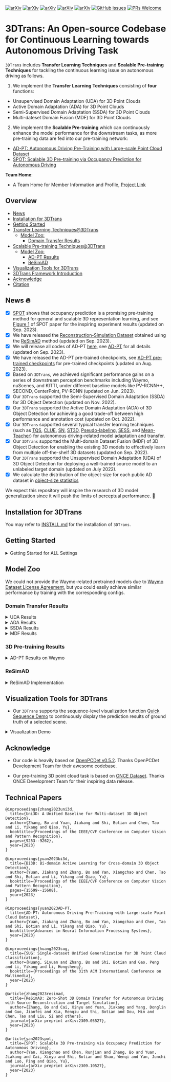 [![arXiv](https://img.shields.io/badge/arXiv-2303.06880-b31b1b.svg)](https://arxiv.org/abs/2303.06880)
[![arXiv](https://img.shields.io/badge/arXiv-2303.05886-b31b1b.svg)](https://arxiv.org/abs/2303.05886)
[![arXiv](https://img.shields.io/badge/arXiv-2306.00612-b31b1b.svg)](https://arxiv.org/abs/2306.00612)
[![arXiv](https://img.shields.io/badge/arXiv-2309.05527-b31b1b.svg)](https://arxiv.org/abs/2309.05527)
[![arXiv](https://img.shields.io/badge/arXiv-2309.10527-b31b1b.svg)](https://arxiv.org/abs/2309.10527)
[![GitHub issues](https://img.shields.io/github/issues/PJLab-ADG/3DTrans)](https://github.com/PJLab-ADG/3DTrans/issues)
[![PRs Welcome](https://img.shields.io/badge/PRs-welcome-brightgreen.svg?style=flat-square)](https://github.com/PJLab-ADG/3DTrans/pulls)


# 3DTrans: An Open-source Codebase for Continuous Learning towards Autonomous Driving Task

`3DTrans` includes **Transfer Learning Techniques** and **Scalable Pre-training Techniques** for tackling the continuous learning issue on autonomous driving as follows.
1) We implement the **Transfer Learning Techniques** consisting of **four** functions:
* Unsupervised Domain Adaptation (UDA) for 3D Point Clouds
* Active Domain Adaptation (ADA) for 3D Point Clouds
* Semi-Supervised Domain Adaptation (SSDA) for 3D Point Clouds
* Multi-dateset Domain Fusion (MDF) for 3D Point Clouds

2) We implement the **Scalable Pre-training** which can continuously enhance the model performance for the downstream tasks, as more pre-training data are fed into our pre-training network:
* [AD-PT: Autonomous Driving Pre-Training with Large-scale Point Cloud Dataset](https://arxiv.org/abs/2306.00612)
* [SPOT: Scalable 3D Pre-training via Occupancy Prediction for Autonomous Driving](https://arxiv.org/abs/2309.10527)


**Team Home**:
- A Team Home for Member Information and Profile, [Project Link](https://bobrown.github.io/Team_3DTrans.github.io/)

<!-- **This project is developed and maintained by Autonomous Driving Group [at] [Shanghai AI Laboratory](https://www.shlab.org.cn/) (ADLab).** -->

## Overview
- [News](#news-fire)
- [Installation for 3DTrans](#installation-for-3dtrans)
- [Getting Started](#getting-started)
- [Transfer Learning Techniques@3DTrans](#3dtrans-autonomous-driving-transfer-learning-codebase) 
  - [Model Zoo:](#model-zoo)
    - [Domain Transfer Results](#domain-transfer-results)
- [Scalable Pre-training Techniques@3DTrans](#getting-started)
  - [Model Zoo:](#model-zoo)
    - [AD-PT Results](#3d-pre-training-results)
    - [ReSimAD](#resimad)
- [Visualization Tools for 3DTrans](#visualization-tools-for-3dtrans)
- [3DTrans Framework Introduction](docs/GETTING_STARTED_3DTrans.md) 
- [Acknowledge](#acknowledge)
- [Citation](#citation)


## News :fire:
- [x] [SPOT](https://arxiv.org/abs/2309.10527) shows that occupancy prediction is a promising pre-training method for general and scalable 3D representation learning, and see [Figure 1](docs/SPOT.png) of SPOT paper for the inspiring experiment results (updated on Sep. 2023).
- [x] We have released the [Reconstruction-Simulation Dataset](docs/GETTING_STARTED_ReSim.md) obtained using the [ReSimAD](#resimad) method (updated on Sep. 2023).
- [x] We will release all codes of AD-PT [here](docs/GETTING_STARTED_PRETRAIN.md), see [AD-PT](https://arxiv.org/abs/2306.00612) for all details (updated on Sep. 2023).
- [x] We have released the AD-PT pre-trained checkpoints, see [AD-PT pre-trained checkpoints]( <./docs/GETTING_STARTED_PRETRAIN.md#pre-training-using-ad-pt>) for pre-trained checkpoints (updated on Aug. 2023).
- [x]  Based on `3DTrans`, we achieved significant performance gains on a series of downstream perception benchmarks including Waymo, nuScenes, and KITTI, under different baseline models like PV-RCNN++, SECOND, CenterPoint, PV-RCNN (updated on Jun. 2023).
- [x] Our `3DTrans` supported the Semi-Supervised Domain Adaptation (SSDA) for 3D Object Detection (updated on Nov. 2022).
- [x] Our `3DTrans` supported the Active Domain Adaptation (ADA) of 3D Object Detection for achieving a good trade-off between high performance and annotation cost (updated on Oct. 2022).
- [x] Our `3DTrans` supported several typical transfer learning techniques (such as [TQS](https://openaccess.thecvf.com/content/CVPR2021/papers/Fu_Transferable_Query_Selection_for_Active_Domain_Adaptation_CVPR_2021_paper.pdf), [CLUE](https://arxiv.org/abs/2010.08666), [SN](https://arxiv.org/abs/2005.08139), [ST3D](https://arxiv.org/abs/2103.05346), [Pseudo-labeling](https://arxiv.org/abs/2103.05346), [SESS](https://arxiv.org/abs/1912.11803), and [Mean-Teacher](https://arxiv.org/abs/1703.01780)) for autonomous driving-related model adaptation and transfer.
- [x] Our `3DTrans` supported the Multi-domain Dataset Fusion (MDF) of 3D Object Detection for enabling the existing 3D models to effectively learn from multiple off-the-shelf 3D datasets (updated on Sep. 2022).
- [x] Our `3DTrans` supported the Unsupervised Domain Adaptation (UDA) of 3D Object Detection for deploying a well-trained source model to an unlabeled target domain (updated on July 2022).
- [x] We calculate the distribution of the object-size for each public AD dataset in [object-size statistics](docs/STATISTICAL_RESULTS.md)

<!-- :rocket: We are actively updating this repository currently, and more **cross-dataset fusion solutions** (including domain attention and mixture-of-experts) and more **low-cost data sampling strategy** will be supported by 3DTrans in the future, which aims to boost the generalization ability and adaptability of the existing state-of-the-art models. :rocket: -->

We expect this repository will inspire the research of 3D model generalization since it will push the limits of perceptual performance. :tokyo_tower:

<!-- ### :muscle: TODO List :muscle:

- [ ] For ADA module, need to add the sequence-level data selection policy (to meet the requirement of practical annotation process).
- [x] Provide experimental findings for the AD-related 3D pre-training (**Our ongoing research**, which currently achieves promising pre-training results towards downstream tasks by exploiting large-scale unlabeled data in ONCE dataset using `3DTrans`). -->


## Installation for 3DTrans

You may refer to [INSTALL.md](docs/INSTALL.md) for the installation of `3DTrans`.

## Getting Started
<details>
<summary>Getting Started for ALL Settings</summary>

* Please refer to [Readme for Datasets](docs/GETTING_STARTED_DB.md) to prepare the dataset and convert the data into the 3DTrans format. Besides, 3DTrans supports the reading and writing data from **Ceph Petrel-OSS**, please refer to [Readme for Datasets](docs/GETTING_STARTED_DB.md) for more details.

* Please refer to [Readme for UDA](docs/GETTING_STARTED_UDA.md) for understanding the problem definition of UDA and performing the UDA adaptation process.

* Please refer to [Readme for ADA](docs/GETTING_STARTED_ADA.md) for understanding the problem definition of ADA and performing the ADA adaptation process.

* Please refer to [Readme for SSDA](docs/GETTING_STARTED_SSDA.md) for understanding the problem definition of SSDA and performing the SSDA adaptation process.

* Please refer to [Readme for MDF](docs/GETTING_STARTED_MDF.md) for understanding the problem definition of MDF and performing the MDF joint-training process.

* Please refer to [Readme for ReSimAD](docs/GETTING_STARTED_ReSim.md) for [ReSimAD implementation](https://arxiv.org/abs/2309.05527).

* Please refer to [Readme for AD-PT Pre-training](docs/GETTING_STARTED_PRETRAIN.md) for starting the journey of 3D perception pre-training using AD-PT.

* Please refer to [Readme for PointContrast Pre-training](docs/GETTING_STARTED_PRETRAIN_PC.md) for 3D perception pre-training using PointContrast.
</details>

## Model Zoo

We could not provide the Waymo-related pretrained models due to [Waymo Dataset License Agreement](https://waymo.com/open/terms/), but you could easily achieve similar performance by training with the corresponding configs.

### Domain Transfer Results

<details>
<summary>UDA Results</summary>

Here, we report the cross-dataset (Waymo-to-KITTI) adaptation results using the BEV/3D AP performance as the evaluation metric. Please refer to [Readme for UDA](docs/GETTING_STARTED_UDA.md) for experimental results of more cross-domain settings.
* All LiDAR-based models are trained with 4 NVIDIA A100 GPUs and are available for download. 
* For Waymo dataset training, we train the model using 20% data.
* The domain adaptation time is measured with 4 NVIDIA A100 GPUs and PyTorch 1.8.1.
* Pre-SN represents that we perform the [SN (statistical normalization)](https://arxiv.org/abs/2005.08139) operation during the pre-training source-only model stage.
* Post-SN represents that we perform the [SN (statistical normalization)](https://arxiv.org/abs/2005.08139) operation during the adaptation stage.

|                                             | training time | Adaptation | Car@R40   | download | 
|---------------------------------------------|----------:|:-------:|:-------:|:---------:|
| [PointPillar](tools/cfgs/DA/waymo_kitti/source_only/pointpillar_1x_feat_3_vehi.yaml) |~7.1 hours| Source-only with SN | 74.98 / 49.31 | - | 
| [PointPillar](tools/cfgs/DA/waymo_kitti/pointpillar_1x_pre_SN_feat_3.yaml) |~0.6 hours| Pre-SN | 81.71 / 57.11 | [model-57M](https://drive.google.com/file/d/1tPx8N75sm_zWsZv3FrwtHXeBlorhf9nP/view?usp=share_link) | 
| [PV-RCNN](tools/cfgs/DA/waymo_kitti/source_only/pvrcnn_old_anchor_sn_kitti.yaml) | ~23 hours| Source-only with SN | 69.92 / 60.17 | - |
| [PV-RCNN](tools/cfgs/DA/waymo_kitti/source_only/pvrcnn_feat_3_vehi.yaml) | ~23 hours| Source-only | 74.42 / 40.35 | - |
| [PV-RCNN](tools/cfgs/DA/waymo_kitti/pvrcnn_pre_SN_feat_3.yaml) | ~3.5 hours| Pre-SN | 84.00 / 74.57 | [model-156M](https://drive.google.com/file/d/1yt1JtBWyBtZjgE22HJUz6L7K6qeWiqM5/view?usp=share_link) |
| [PV-RCNN](tools/cfgs/DA/waymo_kitti/pvrcnn_post_SN_feat_3.yaml) | ~1 hours| Post-SN | 84.94 / 75.20 | [model-156M](https://drive.google.com/file/d/1hd49JZ5amwP2gkblA8IHnH79ITapX2hF/view?usp=share_link) |
| [Voxel R-CNN](tools/cfgs/DA/waymo_kitti/source_only/voxel_rcnn_sn_kitti.yaml) | ~16 hours| Source-only with SN | 75.83 / 55.50 | - |
| [Voxel R-CNN](tools/cfgs/DA/waymo_kitti/source_only/voxel_rcnn_feat_3_vehi.yaml) | ~16 hours| Source-only | 64.88 / 19.90 | - |
| [Voxel R-CNN](tools/cfgs/DA/waymo_kitti/voxel_rcnn_pre_SN_feat_3.yaml) | ~2.5 hours| Pre-SN | 82.56 / 67.32 | [model-201M](https://drive.google.com/file/d/1_D7bnECL7bHL_4WOPhxAprHHmxwC8M7U/view?usp=share_link) |
| [Voxel R-CNN](tools/cfgs/DA/waymo_kitti/voxel_rcnn_post_SN_feat_3.yaml) | ~2.2 hours| Post-SN | 85.44 / 76.78 | [model-201M](https://drive.google.com/file/d/1v0U3Y9K6pe4JaOC5PIECq_wnR77Il-tl/view?usp=share_link) |
| [PV-RCNN++](tools/cfgs/DA/waymo_kitti/source_only/pv_rcnn_plus_sn_kitti.yaml) | ~20 hours| Source-only with SN | 67.22 / 56.50 | - |
| [PV-RCNN++](tools/cfgs/DA/waymo_kitti/source_only/pv_rcnn_plus_feat_3_vehi_full_train.yaml) | ~20 hours| Source-only | 67.68 / 20.82 | - |
| [PV-RCNN++](tools/cfgs/DA/waymo_kitti/pv_rcnn_plus_post_SN_feat_3.yaml) | ~2.2 hours| Post-SN | 86.86 / 79.86 | [model-193M](https://drive.google.com/file/d/1wDNC5kyg8BihV4zEgY2VntA2V_3jeL-5/view?usp=share_link) |

</details>

<details>
<summary>ADA Results</summary>

Here, we report the Waymo-to-KITTI adaptation results using the BEV/3D AP performance. Please refer to [Readme for ADA](docs/GETTING_STARTED_ADA.md) for experimental results of more cross-domain settings.
* All LiDAR-based models are trained with 4 NVIDIA A100 GPUs and are available for download. 
* For Waymo dataset training, we train the model using 20% data.
* The domain adaptation time is measured with 4 NVIDIA A100 GPUs and PyTorch 1.8.1.

|                                                                                      | training time | Adaptation                  | Car@R40 | download |
| ------------------------------------------------------------------------------------ | ------------- | --------------------------- | ------- | -------- |
| [PV-RCNN](tools/cfgs/DA/waymo_kitti/source_only/pvrcnn_old_anchor.yaml)              | ~23h@4 A100   | Source Only                 | 67.95 / 27.65 | -    |
| [PV-RCNN](tools/cfgs/ADA/waymo-kitti/pvrcnn/active_dual_target_01.yaml)              | ~1.5h@2 A100  | Bi3D (1% annotation budget) | 87.12 / 78.03 | [Model-58M](https://drive.google.com/file/d/1zCpZRXQx3j_64HafplLpose4a6gDR6nS/view?usp=sharing)            |
| [PV-RCNN](tools/cfgs/ADA/waymo-kitti/pvrcnn/active_dual_target_05.yaml)              | ~10h@2 A100   | Bi3D (5% annotation budget) | 89.53 / 81.32 | [Model-58M](https://drive.google.com/file/d/1hbso78eIXyYse8Hv1bvz5FLXkCzva7vb/view?usp=sharing)            |
| [PV-RCNN](tools/cfgs/ADA/waymo-kitti/pvrcnn/active_TQS.yaml)                         | ~1.5h@2 A100  | TQS                         | 82.00 / 72.04 | [Model-58M](https://drive.google.com/file/d/12rkTyCTtmQniZSuEcMC8w68f2bx3WjLK/view?usp=sharing)            |
| [PV-RCNN](tools/cfgs/ADA/waymo-kitti/pvrcnn/active_CLUE.yaml)                        | ~1.5h@2 A100  | CLUE                        | 82.13 / 73.14 | [Model-50M](https://drive.google.com/file/d/1kEiaskXkUMryBi7oSynr9PoCVZmzjdry/view?usp=sharing)            |
| [PV-RCNN](tools/cfgs/ADA/waymo-kitti/pvrcnn/active_st3d.yaml)                        | ~10h@2 A100   | Bi3D+ST3D                   | 87.83 / 81.23 | [Model-58M](https://drive.google.com/file/d/1MPL9l1iVCchuhv2wGW6mLqU8tOLJUb-e/view?usp=sharing)            |
| [Voxel R-CNN](tools/cfgs/DA/waymo_kitti/source_only/voxel_rcnn_feat_3_vehi.yaml)                                                                      | ~16h@4 A100   | Source Only                 | 64.87 / 19.90 | -    | 
| [Voxel R-CNN](tools/cfgs/DA/waymo_kitti/source_only/pvrcnn_old_anchor_sn_kitti.yaml) | ~1.5h@2 A100  | Bi3D (1% annotation budget) | 88.09 / 79.14 | [Model-72M](https://drive.google.com/file/d/1F9RlK8z-WtOEHN9RIZt9uuzk4p5PGXBw/view?usp=sharing)            |
| [Voxel R-CNN](tools/cfgs/ADA/waymo-kitti/voxelrcnn/active_dual_target_05.yaml)         | ~6h@2 A100    | Bi3D (5% annotation budget) | 90.18 / 81.34 | [Model-72M](https://drive.google.com/file/d/1coUt-R9AatKxE_DrWfYw0Y-nBdlDmoBU/view?usp=sharing)            |
| [Voxel R-CNN](tools/cfgs/ADA/waymo-kitti/voxelrcnn/active_TQS.yaml)                           | ~1.5h@2 A100  | TQS                         | 78.26 / 67.11 | [Model-72M](https://drive.google.com/file/d/1ByIEVQ9rn8mSXoyE8yY4441LduNNkqB-/view?usp=sharing)            |
| [Voxel R-CNN](tools/cfgs/ADA/waymo-kitti/voxelrcnn/active_CLUE.yaml)              | ~1.5h@2 A100  | CLUE                        | 81.93 / 70.89 | [Model-72M](https://drive.google.com/file/d/1wDlmR9rqHna7zQSOb5ktf3bB0S1xVO_e/view?usp=sharing)            |

</details>

<details>
<summary>SSDA Results</summary>

We report the target domain results on Waymo-to-nuScenes adaptation using the BEV/3D AP performance as the evaluation metric, and Waymo-to-ONCE adaptation using ONCE evaluation metric. Please refer to [Readme for SSDA](docs/GETTING_STARTED_SSDA.md) for experimental results of more cross-domain settings.
* The domain adaptation time is measured with 4 NVIDIA A100 GPUs and PyTorch 1.8.1.
* For Waymo dataset training, we train the model using 20% data.
* second_5%_FT denotes that we use 5% nuScenes training data to fine-tune the Second model.
* second_5%_SESS denotes that we utilize the [SESS: Self-Ensembling Semi-Supervised](https://arxiv.org/abs/1912.11803) method to adapt our baseline model.
* second_5%_PS denotes that we fine-tune the source-only model to nuScenes datasets using 5% labeled data, and perform the pseudo-labeling process on the remaining 95% unlabeled nuScenes data.

|                                             | training time | Adaptation | Car@R40   | download | 
|---------------------------------------------|----------:|:-------:|:-------:|:---------:|
| [Second](tools/cfgs/SSDA/waymo_nusc/source_only/second_feat_3_vehi.yaml) | ~11 hours| source-only(Waymo) | 27.85 / 16.43 | - |
| [Second](tools/cfgs/SSDA/waymo_nusc/second/second_feat_3_vehi_05_finetune.yaml) | ~0.4 hours| second_5%_FT | 45.95 / 26.98 | [model-61M](https://drive.google.com/file/d/1JIVqpw2cAL8z6wZwoBeJny9-jhFsee_i/view?usp=share_link) |
| [Second](tools/cfgs/SSDA/waymo_nusc/second/second_feat_3_vehi_05_sess.yaml) | ~1.8 hours| second_5%_SESS | 47.77 / 28.74 | [model-61M](https://drive.google.com/file/d/15kRtg2Cq-cLtMzvm2urENBYw11knjQzA/view?usp=share_link) |
| [Second](tools/cfgs/SSDA/waymo_nusc/second/second_feat_3_vehi_05_ps.yaml) | ~1.7 hours| second_5%_PS | 47.72 / 29.37 | [model-61M](https://drive.google.com/file/d/1MMOEuKyRhymHQwEk8-ow78sXE_n9-iRv/view?usp=share_link) |
| [PV-RCNN](tools/cfgs/SSDA/waymo_nusc/source_only/pvrcnn_feat_3_vehi.yaml) | ~24 hours| source-only(Waymo) | 40.31 / 23.32 | - |
| [PV-RCNN](tools/cfgs/SSDA/waymo_nusc/pvrcnn/pvrcnn_feat_3_vehi_05_finetune.yaml) | ~1.0 hours| pvrcnn_5%_FT | 49.58 / 34.86 | [model-150M](https://drive.google.com/file/d/19k8_DGDmwy93Rw9W1nJlGYehUm-nyB1D/view?usp=share_link) |
| [PV-RCNN](tools/cfgs/SSDA/waymo_nusc/pvrcnn/pvrcnn_feat_3_vehi_05_sess.yaml) | ~5.5 hours| pvrcnn_5%_SESS | 49.92 / 35.28 | [model-150M](https://drive.google.com/file/d/1K8qZkLhAPjUTBzVbcHeh0Hb7To17ojN1/view?usp=share_link) |
| [PV-RCNN](tools/cfgs/SSDA/waymo_nusc/pvrcnn/pvrcnn_feat_3_vehi_05_ps.yaml) | ~5.4 hours| pvrcnn_5%_PS | 49.84 / 35.07 | [model-150M](https://drive.google.com/file/d/1Hh7OQY2thhrxMCRxpr6Si8Utnf-yOvUy/view?usp=share_link) |
| [PV-RCNN++](tools/cfgs/SSDA/waymo_nusc/source_only/pvplus_feat_3_vehi.yaml) | ~16 hours| source-only(Waymo) | 31.96 / 19.81 | - |
| [PV-RCNN++](tools/cfgs/SSDA/waymo_nusc/pvplus/pvplus_feat_3_vehi_05_finetune.yaml) | ~1.2 hours| pvplus_5%_FT | 49.94 / 34.28 | [model-185M](https://drive.google.com/file/d/1VTSic0I2T_k_Y-Tz64biMXDsj4N5vUF4/view?usp=share_link) |
| [PV-RCNN++](tools/cfgs/SSDA/waymo_nusc/pvplus/pvplus_feat_3_vehi_05_sess.yaml) | ~4.2 hours| pvplus_5%_SESS | 51.14 / 35.25 | [model-185M](https://drive.google.com/file/d/1lONnkK73dTj5CGNzIyssmkHKhsCZaNxS/view?usp=share_link) |
| [PV-RCNN++](tools/cfgs/SSDA/waymo_nusc/pvplus/pvplus_feat_3_vehi_05_ps.yaml) | ~3.6 hours| pvplus_5%_PS | 50.84 / 35.39 | [model-185M](https://drive.google.com/file/d/1wtV3OjkFXMPNHez9X4EPSFQAyBhYKei3/view?usp=share_link) |


* For Waymo-to-ONCE adaptation, we employ 8 NVIDIA A100 GPUs for model training. 
* PS denotes that we pseudo-label the unlabeled ONCE and re-train the model on pseudo-labeled data.
* SESS denotes that we utilize the [SESS](https://arxiv.org/abs/1912.11803) method to adapt the baseline.
* For ONCE, the IoU thresholds for evaluation are 0.7, 0.3, 0.5 for Vehicle, Pedestrian, Cyclist. 

|                                             |  Training ONCE Data | Methods | Vehicle@AP  | Pedestrian@AP  | Cyclist@AP  | download | 
|------------------------|---------------------------------:|:----------:|:----------:|:-------:|:-------:|:---------:|
| [Centerpoint](tools/cfgs/once_models/sup_models/centerpoint.yaml) | Labeled (4K) | Train from scracth | 74.93 |  46.21  |  67.36 | [model-96M](https://drive.google.com/file/d/1KxgDaUpph72a18t0i9ceyXrkfvNWRWBE/view?usp=share_link) |
| [Centerpoint_Pede](tools/cfgs/once_models/sup_models/centerpoint_pede_0075.yaml) |  Labeled (4K) |  PS | - |  49.14  |  - | [model-96M](https://drive.google.com/file/d/19-LN7PkkpIMoBIqV8gydghrpkKJo9LS7/view?usp=share_link) |
| [PV-RCNN++](tools/cfgs/once_models/sup_models/pv_rcnn_plus_anchor_3CLS.yaml) |  Labeled (4K) | Train from scracth | 79.78 |  35.91  |  63.18 | [model-188M](https://drive.google.com/file/d/187AomgxaRBTFpm3YqJ_UXp2Lg13t9OVs/view?usp=share_link) |
| [PV-RCNN++](tools/cfgs/once_models/semi_learning_models/mt_pv_rcnn_plus_anchor_3CLS_small.yaml) |  Small Dataset (100K) | SESS | 80.02 |   46.24 |  66.41 |[model-188M](https://drive.google.com/file/d/1hEPwnwZVKSmPDE-7XO45dFMoOTanD-n1/view?usp=share_link) |

</details>

<details>
<summary>MDF Results</summary>

Here, we report the Waymo-and-nuScenes consolidation results. The models are jointly trained on Waymo and nuScenes datasets, and evaluated on Waymo using the mAP/mAHPH LEVEL_2 and nuScenes using the BEV/3D AP. Please refer to [Readme for MDF](docs/GETTING_STARTED_MDF.md) for more results.
* All LiDAR-based models are trained with 8 NVIDIA A100 GPUs and are available for download. 
* The multi-domain dataset fusion (MDF) training time is measured with 8 NVIDIA A100 GPUs and PyTorch 1.8.1.
* For Waymo dataset training, we train the model using 20% training data for saving training time.
* PV-RCNN-nuScenes represents that we train the PV-RCNN model only using nuScenes dataset, and PV-RCNN-DM indicates that we merge the Waymo and nuScenes datasets and train on the merged dataset. Besides, PV-RCNN-DT denotes the domain attention-aware multi-dataset training.


|                Baseline       |          MDF Methods              | Waymo@Vehicle | Waymo@Pedestrian | Waymo@Cyclist   |  nuScenes@Car | nuScenes@Pedestrian | nuScenes@Cyclist   | 
|--------------------------|---------------------------:|:------------------:|:-------------:|:------------:|:------------:|:-------------:|:------------------:|
| [PV-RCNN-nuScenes](./tools/cfgs/MDF/waymo_nusc/only_nusc/pvrcnn_feat_3_SWEEP_10_gt.yaml) | only nuScenes | 35.59 / 35.21 | 3.95 / 2.55 | 0.94 / 0.92 | 57.78 / 41.10 | 24.52 / 18.56 | 10.24 / 8.25 |
| [PV-RCNN-Waymo](./tools/cfgs/MDF/waymo_nusc/only_waymo/pvrcnn_feat_3_3CLS_gt.yaml) | only Waymo | 66.49 / 66.01 | 64.09 / 58.06 | 62.09 / 61.02 | 32.99 / 17.55 | 3.34 / 1.94 |  0.02 / 0.01  |
| [PV-RCNN-DM](./tools/cfgs/MDF/waymo_nusc/multi_db_pvrcnn_feat_3_merged.yaml) | Direct Merging | 57.82 / 57.40 | 48.24 / 42.81 |  54.63 / 53.64  |  48.67 / 30.43 |  12.66 / 8.12 | 1.67 / 1.04 |
| [PV-RCNN-Uni3D](./tools/cfgs/MDF/waymo_nusc/waymo_nusc_pvrcnn_feat_3_uni3d.yaml) | Uni3D | 66.98 / 66.50 | 65.70 / 59.14 | 61.49 / 60.43 | 60.77 / 42.66|  27.44 / 21.85 | 13.50 / 11.87 |
| [PV-RCNN-DT](./tools/cfgs/MDF/waymo_nusc/waymo_nusc_pvrcnn_feat_3_domain_attention.yaml) | Domain Attention | 67.27 / 66.77 | 65.86 / 59.38  |  61.38 / 60.34  | 60.83 / 43.03   |   27.46 / 22.06  |   13.82 / 11.52   |


|                Baseline       |          MDF Methods              | Waymo@Vehicle | Waymo@Pedestrian | Waymo@Cyclist   |  nuScenes@Car | nuScenes@Pedestrian | nuScenes@Cyclist  | 
|------------------------------|-----------:|:---------:|:-------:|:-------:|:----------:|:---------:|:------:|
| [Voxel-RCNN-nuScenes](./tools/cfgs/MDF/waymo_nusc/only_nusc/voxel_rcnn_feat_3_SWEEP_10_gt.yaml) | only nuScenes | 31.89 / 31.65  | 3.74 / 2.57 |2.41 / 2.37 | 53.63 / 39.05 | 22.48 / 17.85 | 10.86 / 9.70  |
| [Voxel-RCNN-Waymo](./tools/cfgs/MDF/waymo_nusc/only_waymo/voxel_rcnn_feat_3_3CLS_gt.yaml) |  only Waymo | 67.05 / 66.41  | 66.75 / 60.83 | 63.13 / 62.15 | 34.10 / 17.31| 2.99 / 1.69  |  0.05 / 0.01   |
| [Voxel-RCNN-DM](./tools/cfgs/MDF/waymo_nusc/multi_db_voxel_rcnn_feat_3_merged.yaml) | Direct Merging | 58.26 / 57.87 |  52.72 / 47.11   |  50.26 / 49.50  |  51.40 / 31.68   |  15.04 / 9.99  |  5.40 / 3.87 |
| [Voxel-RCNN-Uni3D](./tools/cfgs/MDF/waymo_nusc/waymo_nusc_voxel_rcnn_feat_3_uni3d.yaml) | Uni3D | 66.76 / 66.29  |  66.62 / 60.51  |  63.36 / 62.42  |  60.18 / 42.23 | 30.08 / 24.37   |  14.60 / 12.32  |
| [Voxel-RCNN-DT](./tools/cfgs/MDF/waymo_nusc/waymo_nusc_voxel_rcnn_feat_3_domain_attention.yaml) | Domain Attention | 66.96 / 66.50 |  68.23 / 62.00  |  62.57 / 61.64   | 60.42 / 42.81  |  30.49 / 24.92  |  15.91 / 13.35 |


|                Baseline       |          MDF Methods              | Waymo@Vehicle | Waymo@Pedestrian | Waymo@Cyclist   |  nuScenes@Car | nuScenes@Pedestrian | nuScenes@Cyclist  | 
|------------------------------|-----------:|:---------:|:-------:|:-------:|:----------:|:-------:|:------:|
| [PV-RCNN++ DM](./tools/cfgs/MDF/waymo_nusc/multi_db_pvplus_feat_3_merged.yaml) | Direct Merging | 63.79 / 63.38  |  55.03 / 49.75  |  59.88 / 58.99  |  50.91 / 31.46  |   17.07 / 12.15   |   3.10 / 2.20   |
| [PV-RCNN++-Uni3D](./tools/cfgs/MDF/waymo_nusc/waymo_nusc_pvplus_feat_3_uni3d.yaml) | Uni3D | 68.55 / 68.08  |  69.83 / 63.60 |  64.90 / 63.91   | 62.51 / 44.16 |  33.82 / 27.18  |  22.48 / 19.30   |
| [PV-RCNN++-DT](./tools/cfgs/MDF/waymo_nusc/waymo_nusc_pvplus_feat_3_domain_attention.yaml) | Domain Attention | 68.51 / 68.05 |  69.81 / 63.58  |  64.39 / 63.43  | 62.33 / 44.16  |  33.44 / 26.94 | 21.64 / 18.52 |

</details>

### 3D Pre-training Results
<details>
<summary>AD-PT Results on Waymo</summary>

<!-- Based on our research progress on the cross-domain adaptation of multiple autonomous driving datasets, we can utilize the **multi-source datasets** for performing the pre-training task. Here, we present several unsupervised and self-supervised pre-training implementations (including [PointContrast](https://arxiv.org/abs/2007.10985)). -->
AD-PT demonstrates strong generalization learning ability on 3D points. We first pre-train the 3D backbone and 2D backbone using the [AD-PT](https://arxiv.org/abs/2306.00612) on ONCE dataset (from 100K to 1M data), and fine-tune the model on different datasets. Here, we report the results of fine-tuning on Waymo.

|                                                                                      | Data amount | Overall | Vehicle                | Pedestrian | Cyclist |
| ------------------------------------------------------------------------------------ | ------------- | --------------------------- | ------- | -------- | -----|
| [SECOND (From scratch)]()              | 3%  |   52.00 / 37.70 | 58.11 / 57.44 | 51.34 / 27.38 | 46.57 / 28.28  |
| [SECOND (AD-PT)]()                     | 3%  |   **55.41** / **51.78** | 60.53 / 59.93 | 54.91 / 45.78 | 50.79 / 49.65  |
| [SECOND (From scratch)]()              | 20% |   60.62 / 56.86 | 64.26 / 63.73 | 59.72 / 50.38 | 57.87 / 56.48  |
| [SECOND (AD-PT)]()                     | 20% |   **61.26** / **57.69** | 64.54 / 64.00 | 60.25 / 51.21 | 59.00 / 57.86  |
| [CenterPoint (From scratch)]()         | 3%  |   59.00 / 56.29 | 57.12 / 56.57 | 58.66 / 52.44 | 61.24 / 59.89  |
| [CenterPoint (AD-PT)]()                | 3%  |   **61.21** / **58.46** | 60.35 / 59.79 | 60.57 / 54.02 | 62.73 / 61.57  |
| [CenterPoint (From scratch)]()         | 20% |   66.47 / 64.01 | 64.91 / 64.42 | 66.03 / 60.34 | 68.49 / 67.28  |
| [CenterPoint (AD-PT)]()                | 20% |   **67.17** / **64.65** | 65.33 / 64.83 | 67.16 / 61.20 | 69.39 / 68.25  |
| [PV-RCNN++ (From scratch)]()           | 3%  |   63.81 / 61.10 | 64.42 / 63.93 | 64.33 / 57.79 | 62.69 / 61.59  |
| [PV-RCNN++ (AD-PT)]()                  | 3%  |   **68.33** / **65.69** | 68.17 / 67.70 | 68.82 / 62.39 | 68.00 / 67.00  |
| [PV-RCNN++ (From scratch)]()           | 20% |   69.97 / 67.58 | 69.18 / 68.75 | 70.88 / 65.21 | 69.84 / 68.77  |
| [PV-RCNN++ (AD-PT)]()                  | 20% |   **71.55** / **69.23** | 70.62 / 70.19 | 72.36 / 66.82 | 71.69 / 70.70  |
</details>


### ReSimAD

<details>
<summary>ReSimAD Implementation</summary>

Here, we give the [Download Link](docs/GETTING_STARTED_ReSim.md) of our reconstruction-simulation dataset by the [ReSimAD](https://arxiv.org/abs/2309.05527), consisting of nuScenes-like, KITTI-like, ONCE-like, and Waymo-like datasets that generate target-domain-like simulation points.

Specifically, please refer to [ReSimAD reconstruction](https://longtimenohack.com/hosted/neuralsim_23Q1/waymo_meshes_exp1_20x20_sorted_ds%3D8_2160p.mp4) for the point-based reconstruction meshes, and [PCSim](https://github.com/PJLab-ADG/LiDARSimLib-and-Placement-Evaluation) for the technical details of simulating the target-domain-like points based on the reconstructed meshes. For perception module, please refer to [PV-RCNN](./tools/cfgs/ReSimAD/nuscenes/pvrcnn_nuScenes_ReSimAD.yaml)  and [PV-RCNN++](./tools/cfgs/ReSimAD/nuscenes/pvrcnn_plus_nuScenes_ReSimAD.yaml) for model training and evaluation.

We report the **zero-shot** cross-dataset (Waymo-to-nuScenes) adaptation results using the BEV/3D AP performance as the evaluation metric for a fair comparison. Please refer to [ReSimAD](./tools/cfgs/ReSimAD) for more details.


|              Methods                 | training time | Adaptation | Car@R40    |  Ckpt |
|---------------------------------------------|-------------:|:-----------:|:------------:|---------------:|
[PV-RCNN](./tools/cfgs/DA/waymo_nusc/source_only/pvrcnn_old_anchor_nusc.yaml) | ~23 hours| Source-only | 31.02 / 17.75 |  Not Avaliable (Waymo License) |
[PV-RCNN](./tools/cfgs/DA/waymo_nusc/pvrcnn_st3d_feat_3.yaml) | ~8 hours| ST3D | 36.42 / 22.99 | - | 
[PV-RCNN](./tools/cfgs/ReSimAD/nuscenes/pvrcnn_nuScenes_ReSimAD.yaml) | ~8 hours| **ReSimAD** | 37.85 / 21.33 | [ReSimAD_ckpt](https://drive.google.com/file/d/18zMP2h11Xxl2fnDW_bWI9-FHb-9F6Nks/view?usp=sharing) |
[PV-RCNN++](./tools/cfgs/DA/waymo_nusc/source_only/pv_rcnn_plus_feat_3_vehi.yaml) | ~20 hours| Source-only | 29.93 / 18.77 |  Not Avaliable (Waymo License) | 
[PV-RCNN++](./tools/cfgs/DA/waymo_nusc/pv_rcnn_plus_st3d_feat_3.yaml) | ~2.2 hours| ST3D |   34.68 / 17.17   | - |
[PV-RCNN++](./tools/cfgs/ReSimAD/nuscenes/pvrcnn_plus_nuScenes_ReSimAD.yaml) | ~8 hours| **ReSimAD** | 40.73 / 23.72 | [ReSimAD_ckpt](https://drive.google.com/file/d/1_tnp-Byu8a1_o78V1JUxmD_m6vuRfV3p/view?usp=sharing) |


</details>

## Visualization Tools for 3DTrans

- Our `3DTrans` supports the sequence-level visualization function [Quick Sequence Demo](docs/QUICK_SEQUENCE_DEMO.md) to continuously display the prediction results of ground truth of a selected scene.

<details>
<summary>Visualization Demo</summary>
  
  - [Waymo Sequence-level Visualization Demo1](docs/seq_demo_waymo_bev.gif)

  - [Waymo Sequence-level Visualization Demo2](docs/seq_demo_waymo_fp.gif)

  - [nuScenes Sequence-level Visualization Demo](docs/seq_demo_nusc.gif)

  - [ONCE Sequence-level Visualization Demo](docs/seq_demo_once.gif)
</details>

## Acknowledge
* Our code is heavily based on [OpenPCDet v0.5.2](https://github.com/open-mmlab/OpenPCDet). Thanks OpenPCDet Development Team for their awesome codebase.

* Our pre-training 3D point cloud task is based on [ONCE Dataset](https://once-for-auto-driving.github.io/). Thanks ONCE Development Team for their inspiring data release.


## Technical Papers
```
@inproceedings{zhang2023uni3d,
  title={Uni3D: A Unified Baseline for Multi-dataset 3D Object Detection},
  author={Zhang, Bo and Yuan, Jiakang and Shi, Botian and Chen, Tao and Li, Yikang and Qiao, Yu},
  booktitle={Proceedings of the IEEE/CVF Conference on Computer Vision and Pattern Recognition},
  pages={9253--9262},
  year={2023}
}
```

```
@inproceedings{yuan2023bi3d,
  title={Bi3D: Bi-domain Active Learning for Cross-domain 3D Object Detection},
  author={Yuan, Jiakang and Zhang, Bo and Yan, Xiangchao and Chen, Tao and Shi, Botian and Li, Yikang and Qiao, Yu},
  booktitle={Proceedings of the IEEE/CVF Conference on Computer Vision and Pattern Recognition},
  pages={15599--15608},
  year={2023}
}
```

```
@inproceedings{yuan2023AD-PT,
  title={AD-PT: Autonomous Driving Pre-Training with Large-scale Point Cloud Dataset},
  author={Yuan, Jiakang and Zhang, Bo and Yan, Xiangchao and Chen, Tao and Shi, Botian and Li, Yikang and Qiao, Yu},
  booktitle={Advances in Neural Information Processing Systems},
  year={2023}
}
```


```
@inproceedings{huang2023sug,
  title={SUG: Single-dataset Unified Generalization for 3D Point Cloud Classification},
  author={Huang, Siyuan and Zhang, Bo and Shi, Botian and Gao, Peng and Li, Yikang and Li, Hongsheng},
  booktitle={Proceedings of the 31th ACM International Conference on Multimedia},
  year={2023}
}
```

```
@article{zhang2023resimad,
  title={ReSimAD: Zero-Shot 3D Domain Transfer for Autonomous Driving with Source Reconstruction and Target Simulation},
  author={Zhang, Bo and Cai, Xinyu and Yuan, Jiakang and Yang, Donglin and Guo, Jianfei and Xia, Renqiu and Shi, Botian and Dou, Min and Chen, Tao and Liu, Si and others},
  journal={arXiv preprint arXiv:2309.05527},
  year={2023}
}
```

```
@article{yan2023spot,
  title={SPOT: Scalable 3D Pre-training via Occupancy Prediction for Autonomous Driving},
  author={Yan, Xiangchao and Chen, Runjian and Zhang, Bo and Yuan, Jiakang and Cai, Xinyu and Shi, Botian and Shao, Wenqi and Yan, Junchi and Luo, Ping and Qiao, Yu},
  journal={arXiv preprint arXiv:2309.10527},
  year={2023}
}
```